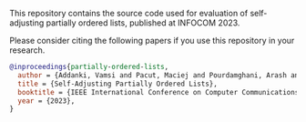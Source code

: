 This repository contains the source code used for evaluation of self-adjusting partially ordered lists, published at INFOCOM 2023.

Please consider citing the following papers if you use this repository in your research.

```bib
@inproceedings{partially-ordered-lists,
  author = {Addanki, Vamsi and Pacut, Maciej and Pourdamghani, Arash and Retvari, Gabor and Schmid, Stefan and Vanerio, Juan},
  title = {Self-Adjusting Partially Ordered Lists},
  booktitle = {IEEE International Conference on Computer Communications (INFOCOM 2024)},
  year = {2023},
}

```
